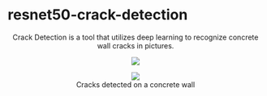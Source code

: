 # resnet50-crack-detection

<p align="center">
    Crack Detection is a tool that utilizes deep learning to recognize concrete wall cracks in pictures.
</p>
<p align="center">
<img src = "https://imgur.com/a/eDnlR5N" />
</p>

<p align="center">
<img src="https://imgur.com/a/t3JZj2y" />
<br />Cracks detected on a concrete wall
</p>